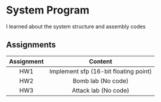 # System Program

I learned about the system structure and assembly codes

## Assignments

| Assignment |                Content                |
| :--------: | :-----------------------------------: |
|    HW1     | Implement sfp (16-bit floating point) |
|    HW2     |          Bomb lab (No code)           |
|    HW3     |         Attack lab (No code)          |
